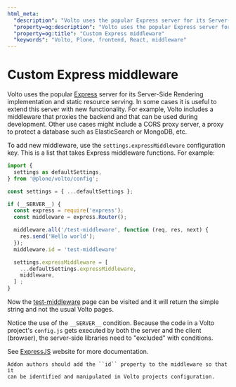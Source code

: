 ```yaml
---
html_meta:
  "description": "Volto uses the popular Express server for its Server-Side Rendering implementation and static resource serving."
  "property=og:description": "Volto uses the popular Express server for its Server-Side Rendering implementation and static resource serving."
  "property=og:title": "Custom Express middleware"
  "keywords": "Volto, Plone, frontend, React, middleware"
---
```


# Custom Express middleware

Volto uses the popular [Express](https://expressjs.com/) server for its
Server-Side Rendering implementation and static resource serving.  In some
cases it is useful to extend this server with new functionality. For example,
Volto includes a middleware that proxies the backend and that can be used
during development. Other use cases might include a CORS proxy server, a proxy
to protect a database such as ElasticSearch or MongoDB, etc.

To add new middleware, use the ``settings.expressMiddleware`` configuration
key. This is a list that takes Express middleware functions.  For example:

```js
import {
  settings as defaultSettings,
} from '@plone/volto/config';

const settings = { ...defaultSettings };

if (__SERVER__) {
  const express = require('express');
  const middleware = express.Router();

  middleware.all('/test-middleware', function (req, res, next) {
    res.send('Hello world');
  });
  middleware.id = 'test-middleware'

  settings.expressMiddleware = [
    ...defaultSettings.expressMiddleware,
    middleware,
  ] ;
}
```

Now the [test-middleware](http://localhost:3000/test-middleware) page can be
visited and it will return the simple string and not the usual Volto pages.

Notice the use of the ``__SERVER__`` condition. Because the code in a Volto
project's ``config.js`` gets executed by both the server and the client
(browser), the server-side libraries need to "excluded" with conditions.

See [ExpressJS](https://expressjs.com/) website for more documentation.

```{note}
Addon authors should add the ``id`` property to the middleware so that it
can be identified and manipulated in Volto projects configuration.
```
